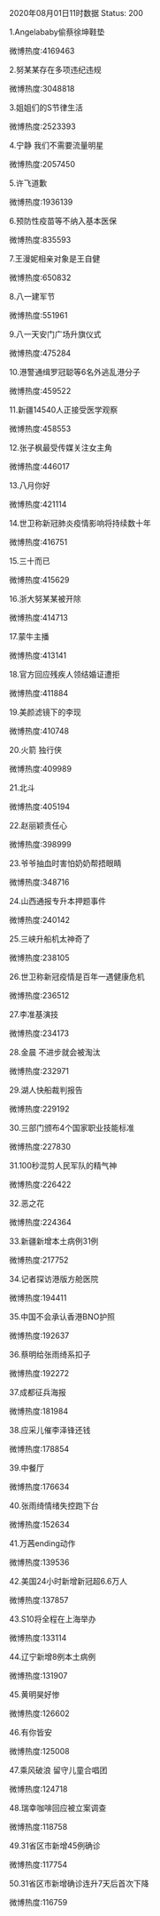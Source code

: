 2020年08月01日11时数据
Status: 200

1.Angelababy偷蔡徐坤鞋垫

微博热度:4169463

2.努某某存在多项违纪违规

微博热度:3048818

3.姐姐们的S节律生活

微博热度:2523393

4.宁静 我们不需要流量明星

微博热度:2057450

5.许飞道歉

微博热度:1936139

6.预防性疫苗等不纳入基本医保

微博热度:835593

7.王漫妮相亲对象是王自健

微博热度:650832

8.八一建军节

微博热度:551961

9.八一天安门广场升旗仪式

微博热度:475284

10.港警通缉罗冠聪等6名外逃乱港分子

微博热度:459522

11.新疆14540人正接受医学观察

微博热度:458553

12.张子枫最受传媒关注女主角

微博热度:446017

13.八月你好

微博热度:421114

14.世卫称新冠肺炎疫情影响将持续数十年

微博热度:416751

15.三十而已

微博热度:415629

16.浙大努某某被开除

微博热度:414713

17.蒙牛主播

微博热度:413141

18.官方回应残疾人领结婚证遭拒

微博热度:411884

19.美颜滤镜下的李现

微博热度:410748

20.火箭 独行侠

微博热度:409989

21.北斗

微博热度:405194

22.赵丽颖责任心

微博热度:398999

23.爷爷抽血时害怕奶奶帮捂眼睛

微博热度:348716

24.山西通报专升本押题事件

微博热度:240142

25.三峡升船机太神奇了

微博热度:238105

26.世卫称新冠疫情是百年一遇健康危机

微博热度:236512

27.李准基演技

微博热度:234173

28.金晨 不进步就会被淘汰

微博热度:232971

29.湖人快船裁判报告

微博热度:229192

30.三部门颁布4个国家职业技能标准

微博热度:227830

31.100秒混剪人民军队的精气神

微博热度:226422

32.恶之花

微博热度:224364

33.新疆新增本土病例31例

微博热度:217752

34.记者探访港版方舱医院

微博热度:194411

35.中国不会承认香港BNO护照

微博热度:192637

36.蔡明给张雨绮系扣子

微博热度:192272

37.成都征兵海报

微博热度:181984

38.应采儿催李泽锋还钱

微博热度:178854

39.中餐厅

微博热度:176634

40.张雨绮情绪失控跑下台

微博热度:152634

41.万茜ending动作

微博热度:139536

42.美国24小时新增新冠超6.6万人

微博热度:137857

43.S10将全程在上海举办

微博热度:133114

44.辽宁新增8例本土病例

微博热度:131907

45.黄明昊好惨

微博热度:126602

46.有你皆安

微博热度:125008

47.乘风破浪 留守儿童合唱团

微博热度:124718

48.瑞幸咖啡回应被立案调查

微博热度:118758

49.31省区市新增45例确诊

微博热度:117754

50.31省区市新增确诊连升7天后首次下降

微博热度:116759

